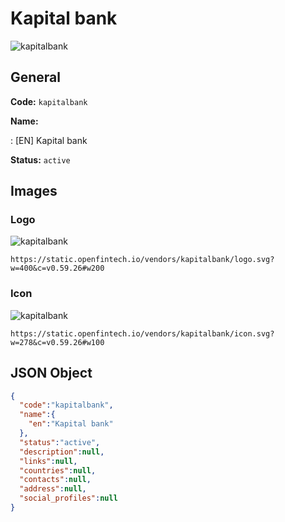 
# Kapital bank 
![kapitalbank](https://static.openfintech.io/vendors/kapitalbank/logo.svg?w=400&c=v0.59.26#w200)  

## General 
 
**Code:** `kapitalbank` 
 
**Name:** 
 
:	[EN] Kapital bank 
 
**Status:** `active` 
 

## Images 

### Logo 
 
![kapitalbank](https://static.openfintech.io/vendors/kapitalbank/logo.svg?w=400&c=v0.59.26#w200)  

```
https://static.openfintech.io/vendors/kapitalbank/logo.svg?w=400&c=v0.59.26#w200
```  

### Icon 
 
![kapitalbank](https://static.openfintech.io/vendors/kapitalbank/icon.svg?w=278&c=v0.59.26#w100)  

```
https://static.openfintech.io/vendors/kapitalbank/icon.svg?w=278&c=v0.59.26#w100
```  

## JSON Object 

```json
{
  "code":"kapitalbank",
  "name":{
    "en":"Kapital bank"
  },
  "status":"active",
  "description":null,
  "links":null,
  "countries":null,
  "contacts":null,
  "address":null,
  "social_profiles":null
}
```  
